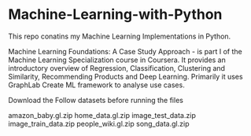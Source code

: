 # Machine-Learning-with-Python

This repo conatins my Machine Learning Implementations in Python.

Machine Learning Foundations: A Case Study Approach - is part I of the Machine Learning Specialization course in Coursera. 
It provides an introductory overview of Regression, Classification, Clustering and Similarity, Recommending Products and Deep Learning. 
Primarily it uses GraphLab Create ML framework to analyse use cases.

Download the Follow datasets before running the files

amazon_baby.gl.zip
home_data.gl.zip
image_test_data.zip
image_train_data.zip
people_wiki.gl.zip
song_data.gl.zip
